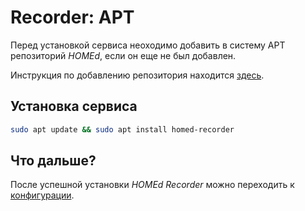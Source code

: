 # Recorder: APT

Перед установкой сервиса неоходимо добавить в систему APT репозиторий _HOMEd_, если он еще не был добавлен.

Инструкция по добавлению репозитория находится [здесь](/common/apt/).

## Установка сервиса

```bash
sudo apt update && sudo apt install homed-recorder
```

## Что дальше?

После успешной установки _HOMEd Recorder_ можно переходить к [конфигурации](/recorder/configuration/).
